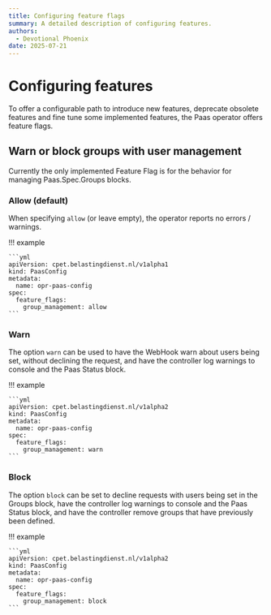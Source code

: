 ```yaml
---
title: Configuring feature flags
summary: A detailed description of configuring features.
authors:
  - Devotional Phoenix
date: 2025-07-21
---
```


# Configuring features

To offer a configurable path to introduce new features, deprecate obsolete features and fine tune some implemented features,
the Paas operator offers feature flags.

## Warn or block groups with user management

Currently the only implemented Feature Flag is for the behavior for managing Paas.Spec.Groups blocks.

### Allow (default)

When specifying `allow` (or leave empty), the operator reports no errors / warnings.

!!! example

    ```yml
    apiVersion: cpet.belastingdienst.nl/v1alpha1
    kind: PaasConfig
    metadata:
      name: opr-paas-config
    spec:
      feature_flags:
        group_management: allow
    ```

### Warn

The option `warn` can be used to have the WebHook warn about users being set, without declining the request,
and have the controller log warnings to console and the Paas Status block.

!!! example

    ```yml
    apiVersion: cpet.belastingdienst.nl/v1alpha2
    kind: PaasConfig
    metadata:
      name: opr-paas-config
    spec:
      feature_flags:
        group_management: warn
    ```

### Block

The option `block` can be set to decline requests with users being set in the Groups block,
have the controller log warnings to console and the Paas Status block, 
and have the controller remove groups that have previously been defined.

!!! example

    ```yml
    apiVersion: cpet.belastingdienst.nl/v1alpha2
    kind: PaasConfig
    metadata:
      name: opr-paas-config
    spec:
      feature_flags:
        group_management: block
    ```